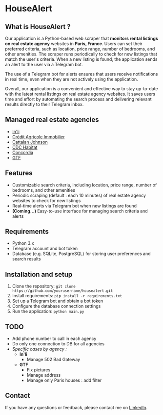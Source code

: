 # HouseAlert

## What is HouseAlert ?

Our application is a Python-based web scraper that **monitors rental listings on real estate agency** websites in **Paris, France**. Users can set their preferred criteria, such as location, price range, number of bedrooms, and other amenities. The scraper runs periodically to check for new listings that match the user's criteria. When a new listing is found, the application sends an alert to the user via a Telegram bot.

The use of a Telegram bot for alerts ensures that users receive notifications in real time, even when they are not actively using the application.

Overall, our application is a convenient and effective way to stay up-to-date with the latest rental listings on real estate agency websites. It saves users time and effort by automating the search process and delivering relevant results directly to their Telegram inbox.

## Managed real estate agencies

* [In'li](https://www.inli.fr/)
* [Crédit Agricole Immobilier](https://www.ca-immobilier.fr/)
* [Cattalan Johnson](https://www.cattalanjohnson.com/fr/)
* [CDC Habitat](https://www.cdc-habitat.fr/)
* [Concordia](https://agenceconcordia.com/nos-appartements-a-la-location/)
* [GTF](https://www.gtf.fr/liste-des-biens-loueur)

## Features

* Customizable search criteria, including location, price range, number of bedrooms, and other amenities
* Periodic scraping (default : each 10 minutes) of real estate agency websites to check for new listings
* Real-time alerts via Telegram bot when new listings are found
* **(Coming...)** Easy-to-use interface for managing search criteria and alerts

## Requirements

* Python 3.x
* Telegram account and bot token
* Database (e.g. SQLite, PostgreSQL) for storing user preferences and search results

## Installation and setup

1. Clone the repository: `git clone https://github.com/yourusername/housealert.git`
2. Install requirements: `pip install -r requirements.txt`
3. Set up a Telegram bot and obtain a bot token
4. Configure the database connection settings
5. Run the application: `python main.py`

## TODO

- Add phone number to call in each agency
- Do only one connection to DB for all agencies
- _Specific cases by agency :_
  - **In'li**
    - Manage 502 Bad Gateway
  - **GTF**
    - Fix pictures
    - Manage address
    - Manage only Paris houses : add filter

## Contact

If you have any questions or feedback, please contact me on [LinkedIn](https://www.linkedin.com/in/remibiou/).
